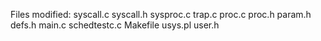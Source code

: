 Files modified:
    syscall.c
    syscall.h
    sysproc.c
    trap.c
    proc.c
    proc.h
    param.h
    defs.h
    main.c
    schedtestc.c
    Makefile
    usys.pl
    user.h
